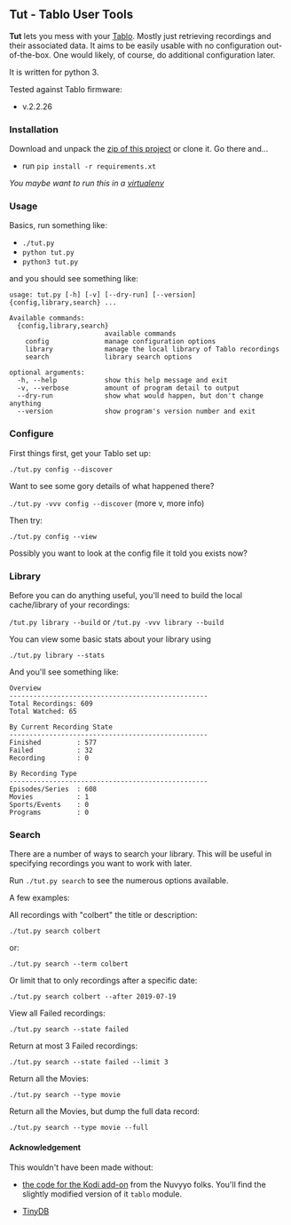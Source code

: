 ## Tut - Tablo User Tools
**Tut** lets you mess with your 
[Tablo](https://www.tablotv.com/). Mostly just retrieving recordings and their associated data. It aims to be easily usable with no configuration 
out-of-the-box. One would likely, of course, do additional configuration later.

It is written for python 3.

Tested against Tablo firmware:
* v.2.2.26
   


### Installation
Download and unpack the 
[zip of this project](https://github.com/jessedp/tut/archive/master.zip) 
or clone it. Go there and...
* run `pip install -r requirements.xt`

_You maybe want to run this in a [virtualenv](https://virtualenv.pypa.io/en/latest/)_

### Usage
Basics, run something like:

* `./tut.py`
* `python tut.py`
* `python3 tut.py`
 
and you should see something like:

```
usage: tut.py [-h] [-v] [--dry-run] [--version] {config,library,search} ...

Available commands:
  {config,library,search}
                        available commands
    config              manage configuration options
    library             manage the local library of Tablo recordings
    search              library search options

optional arguments:
  -h, --help            show this help message and exit
  -v, --verbose         amount of program detail to output
  --dry-run             show what would happen, but don't change anything
  --version             show program's version number and exit
```

### Configure
First things first, get your Tablo set up: 

`./tut.py config --discover`

Want to see some gory details of what happened there?

`./tut.py -vvv config --discover`  (more v, more info)

Then try:

`./tut.py config --view`

Possibly you want to look at the config file it told you exists now?

### Library
Before you can do anything useful, you'll need to build the local cache/library of your recordings:

`/tut.py library --build` or `/tut.py -vvv library --build`

You can view some basic stats about your library using

`./tut.py library --stats`

And you'll see something like:
```
Overview
--------------------------------------------------
Total Recordings: 609
Total Watched: 65

By Current Recording State
--------------------------------------------------
Finished         : 577
Failed           : 32
Recording        : 0

By Recording Type
--------------------------------------------------
Episodes/Series  : 608
Movies           : 1
Sports/Events    : 0
Programs         : 0
```

### Search
There are a number of ways to search your library. This will be useful in specifying recordings you want to work with later.

Run `./tut.py search` to see the numerous options available.

A few examples: 

All recordings with "colbert" the title or description:

`./tut.py search colbert`   

or:

`./tut.py search --term colbert`

Or limit that to only recordings after a specific date:

`./tut.py search colbert --after 2019-07-19`

View all Failed recordings:

`./tut.py search --state failed`

Return at most 3  Failed recordings:

`./tut.py search --state failed --limit 3`

Return all the Movies:

`./tut.py search --type movie`

Return all the Movies, but dump the full data record:

`./tut.py search --type movie --full`

 
 #### Acknowledgement
 This wouldn't have been made without: 
 * [the code for the Kodi add-on](https://github.com/Nuvyyo/script.tablo) from the Nuvyyo folks. You'll find the slightly modified version of it  `tablo` module.
 
 * [TinyDB](https://github.com/msiemens/tinydb)
 